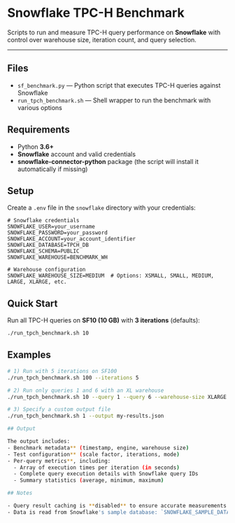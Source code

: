 # Snowflake TPC-H Benchmark

Scripts to run and measure TPC-H query performance on **Snowflake** with control over warehouse size, iteration count, and query selection.

---

## Files

- `sf_benchmark.py` — Python script that executes TPC-H queries against Snowflake  
- `run_tpch_benchmark.sh` — Shell wrapper to run the benchmark with various options

## Requirements

- Python **3.6+**
- **Snowflake** account and valid credentials
- **snowflake-connector-python** package (the script will install it automatically if missing)

## Setup

Create a `.env` file in the `snowflake` directory with your credentials:

```dotenv
# Snowflake credentials
SNOWFLAKE_USER=your_username
SNOWFLAKE_PASSWORD=your_password
SNOWFLAKE_ACCOUNT=your_account_identifier
SNOWFLAKE_DATABASE=TPCH_DB
SNOWFLAKE_SCHEMA=PUBLIC
SNOWFLAKE_WAREHOUSE=BENCHMARK_WH

# Warehouse configuration
SNOWFLAKE_WAREHOUSE_SIZE=MEDIUM  # Options: XSMALL, SMALL, MEDIUM, LARGE, XLARGE, etc.
```

## Quick Start

Run all TPC-H queries on **SF10 (10 GB)** with **3 iterations** (defaults):

```bash
./run_tpch_benchmark.sh 10
```

## Examples

```bash
# 1) Run with 5 iterations on SF100
./run_tpch_benchmark.sh 100 --iterations 5

# 2) Run only queries 1 and 6 with an XL warehouse
./run_tpch_benchmark.sh 10 --query 1 --query 6 --warehouse-size XLARGE

# 3) Specify a custom output file
./run_tpch_benchmark.sh 1 --output my-results.json

## Output

The output includes:
- Benchmark metadata** (timestamp, engine, warehouse size)
- Test configuration** (scale factor, iterations, mode)
- Per-query metrics**, including:
  - Array of execution times per iteration (in seconds)
  - Complete query execution details with Snowflake query IDs
  - Summary statistics (average, minimum, maximum)

## Notes

- Query result caching is **disabled** to ensure accurate measurements.
- Data is read from Snowflake's sample database: `SNOWFLAKE_SAMPLE_DATA.TPCH_SF{N}`.
